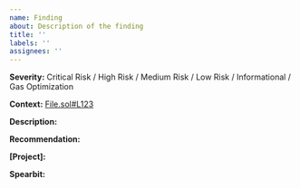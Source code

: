 ```yaml
---
name: Finding
about: Description of the finding
title: ''
labels: ''
assignees: ''
---
```


**Severity:** Critical Risk / High Risk / Medium Risk / Low Risk / Informational / Gas Optimization

**Context:** [File.sol#L123](github-permalink) 

**Description:** 

**Recommendation:** 

**[Project]:** 

**Spearbit:** 
